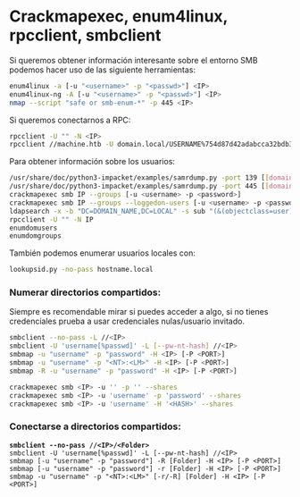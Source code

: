 # Crackmapexec, enum4linux, rpcclient, smbclient

Si queremos obtener información interesante sobre el entorno SMB podemos hacer uso de las siguiente herramientas:

```bash
enum4linux -a [-u "<username>" -p "<passwd>"] <IP>
enum4linux-ng -A [-u "<username>" -p "<passwd>"] <IP>
nmap --script "safe or smb-enum-*" -p 445 <IP>
```

Si queremos conectarnos a RPC:

```bash
rpcclient -U "" -N <IP>
rpcclient //machine.htb -U domain.local/USERNAME%754d87d42adabcca32bdb34a876cbffb  --pw-nt-hash
```

Para obtener información sobre los usuarios:

```bash
/usr/share/doc/python3-impacket/examples/samrdump.py -port 139 [[domain/]username[:password]@]<targetName or address>
/usr/share/doc/python3-impacket/examples/samrdump.py -port 445 [[domain/]username[:password]@]<targetName or address>
crackmapexec smb IP --groups [-u <username> -p <password>]
crackmapexec smb IP --groups --loggedon-users [-u <username> -p <password>]
ldapsearch -x -b "DC=DOMAIN_NAME,DC=LOCAL" -s sub "(&(objectclass=user))" -h 10.10.10.10 | grep -i samaccountname: | cut -f 2 -d " "
rpcclient -U "" -N IP
enumdomusers
enumdomgroups
```

También podemos enumerar usuarios locales con:

```bash
lookupsid.py -no-pass hostname.local
```

### Numerar directorios compartidos:

Siempre es recomendable mirar si puedes acceder a algo, si no tienes credenciales prueba a usar credenciales nulas/usuario invitado.

```bash
smbclient --no-pass -L //<IP>
smbclient -U 'username[%passwd]' -L [--pw-nt-hash] //<IP>
smbmap -u "username" -p "password" -H <IP> [-P <PORT>]
smbmap -u "username" -p "<NT>:<LM>" -H <IP> [-P <PORT>] 
smbmap -R -u "username" -p "password" -H <IP> [-P <PORT>]

crackmapexec smb <IP> -u '' -p '' --shares
crackmapexec smb <IP> -u 'username' -p 'password' --shares 
crackmapexec smb <IP> -u 'username' -H '<HASH>' --shares 
```

### Conectarse a directorios compartidos:

<pre class="language-bash"><code class="lang-bash"><strong>smbclient --no-pass //&#x3C;IP>/&#x3C;Folder>
</strong>smbclient -U 'username[%passwd]' -L [--pw-nt-hash] //&#x3C;IP>
smbmap [-u "username" -p "password"] -R [Folder] -H &#x3C;IP> [-P &#x3C;PORT>]
smbmap [-u "username" -p "password"] -r [Folder] -H &#x3C;IP> [-P &#x3C;PORT>]
smbmap -u "username" -p "&#x3C;NT>:&#x3C;LM>" [-r/-R] [Folder] -H &#x3C;IP> [-P &#x3C;PORT>]</code></pre>

